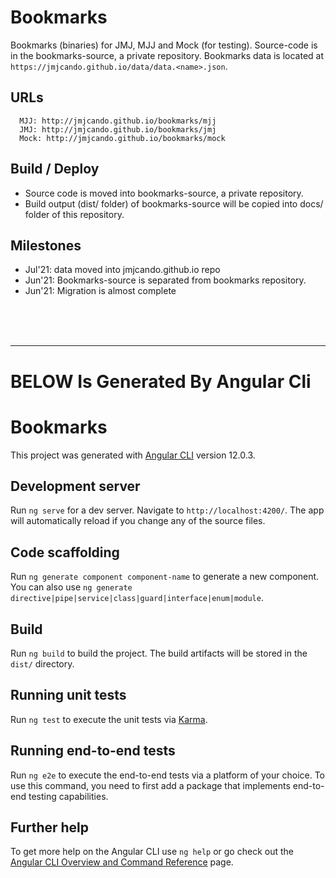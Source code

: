 # Bookmarks 
Bookmarks (binaries) for JMJ, MJJ and Mock (for testing).
Source-code is in the bookmarks-source, a private repository.
 Bookmarks data is located at `https://jmjcando.github.io/data/data.<name>.json`.

## URLs

```
  MJJ: http://jmjcando.github.io/bookmarks/mjj 
  JMJ: http://jmjcando.github.io/bookmarks/jmj
  Mock: http://jmjcando.github.io/bookmarks/mock
```

## Build / Deploy
  - Source code is moved into bookmarks-source, a private repository.
  - Build output (dist/ folder) of bookmarks-source will be copied into docs/ folder of this repository.


## Milestones
  - Jul'21: data moved into jmjcando.github.io repo
  - Jun'21: Bookmarks-source is separated from bookmarks repository.
  - Jun'21: Migration is almost complete



<br/>
<br/>
<br/>
<hr />

# BELOW Is Generated By Angular Cli

# Bookmarks

This project was generated with [Angular CLI](https://github.com/angular/angular-cli) version 12.0.3.

## Development server

Run `ng serve` for a dev server. Navigate to `http://localhost:4200/`. The app will automatically reload if you change any of the source files.

## Code scaffolding

Run `ng generate component component-name` to generate a new component. You can also use `ng generate directive|pipe|service|class|guard|interface|enum|module`.

## Build

Run `ng build` to build the project. The build artifacts will be stored in the `dist/` directory.

## Running unit tests

Run `ng test` to execute the unit tests via [Karma](https://karma-runner.github.io).

## Running end-to-end tests

Run `ng e2e` to execute the end-to-end tests via a platform of your choice. To use this command, you need to first add a package that implements end-to-end testing capabilities.

## Further help

To get more help on the Angular CLI use `ng help` or go check out the [Angular CLI Overview and Command Reference](https://angular.io/cli) page.
